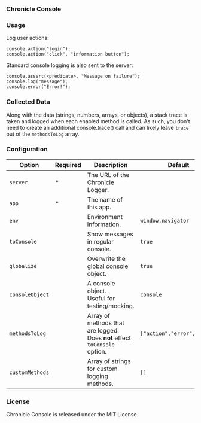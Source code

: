 ### Chronicle Console

### Usage

Log user actions:

```
console.action("login");
console.action("click", "information button");
```

Standard console logging is also sent to the server:

```
console.assert(<predicate>, "Message on failure");
console.log("message");
console.error("Error!");
```

### Collected Data

Along with the data (strings, numbers, arrays, or objects), a stack trace is taken and logged when each enabled method is called. As such, you don't need to create an additional console.trace() call and can likely leave `trace` out of the `methodsToLog` array.

### Configuration

| Option          | Required | Description                                                                  | Default                     |
| --------------- | -------- | ---------------------------------------------------------------------------- | --------------------------- |
| `server`        | \*       | The URL of the Chronicle Logger.                                             |                             |
| `app`           | \*       | The name of this app.                                                        |                             |
| `env`           |          | Environment information.                                                     | `window.navigator`          |
| `toConsole`     |          | Show messages in regular console.                                            | `true`                      |
| `globalize`     |          | Overwrite the global console object.                                         | `true`                      |
| `consoleObject` |          | A console object.<br>Useful for testing/mocking.                             | `console`                   |
| `methodsToLog`  |          | Array of methods that are logged.<br>Does **not** effect `toConsole` option. | `["action","error","warn"]` |
| `customMethods` |          | Array of strings for custom logging methods.                                 | `[]`                        |

### License

Chronicle Console is released under the MIT License.
